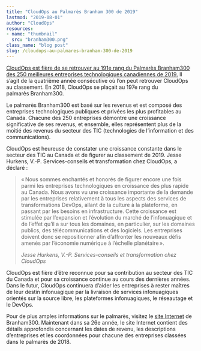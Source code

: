 ```yaml
---
title: "CloudOps au Palmarès Branham 300 de 2019"
lastmod: "2019-08-01"
author: "CloudOps"
resources:
- name: "thumbnail"
  src: "branham300.png"
class_name: "blog post"
slug: /cloudops-au-palmares-branham-300-de-2019
---
```


<p><a href="https://branhamgroup.com/2019%20B300%20Listing/cloudops/">CloudOps est fière de se retrouver au 191e rang du Palmarès&nbsp;Branham300 des 250 meilleures entreprises technologiques canadiennes de 2019.</a> Il s’agit de la quatrième année consécutive où l’on peut retrouver CloudOps au classement. En 2018, CloudOps se plaçait au 197e rang du palmarès&nbsp;Branham300.</p><p>Le palmarès&nbsp;Branham300 est basé sur les revenus et est composé des entreprises technologiques publiques et privées les plus profitables au Canada. Chacune des 250 entreprises démontre une croissance significative de ses revenus, et ensemble, elles représentent plus de la moitié des revenus du secteur des TIC (technologies de l’information et des communications).</p><p>CloudOps est heureuse de constater une croissance constante dans le secteur des TIC au Canada et de figurer au classement de 2019. Jesse Hurkens, V.-P. Services-conseils et transformation chez CloudOps, a déclaré&nbsp;:</p><blockquote class="wp-block-quote"><p>« Nous sommes enchantés et honorés de figurer encore une fois parmi les entreprises technologiques en croissance des plus rapide au Canada. Nous avons vu une croissance importante de la demande par les entreprises relativement à tous les aspects des services de transformations DevOps, allant de la culture à la plateforme, en passant par les besoins en infrastructure. Cette croissance est stimulée par l’expansion et l’évolution du marché de l’infonuagique et de l’effet qu’il a sur tous les domaines, en particulier, sur les domaines publics, des télécommunications et des logiciels. Les entreprises doivent donc se repositionner afin d’affronter les nouveaux défis amenés par l’économie numérique à l’échelle planétaire ».&nbsp;&nbsp;</p><p><cite>Jesse Hurkens, V.-P. Services-conseils et transformation chez CloudOps</cite></p></blockquote><p>CloudOps est fière d’être reconnue pour sa contribution au secteur des TIC du Canada et pour sa croissance continue au cours des dernières années. Dans le futur, CloudOps continuera d’aider les entreprises à rester maîtres de leur destin infonuagique par la livraison de services infonuagiques orientés sur la source libre, les plateformes infonuagiques, le réseautage et le DevOps.</p><p>Pour de plus amples informations sur le palmarès, visitez le <a href="https://www.branham300.com/index.php">site Internet</a> de Branham300. Maintenant dans sa 26e année, le site Internet contient des détails approfondis concernant les dates de revenu, les descriptions d’entreprises et les coordonnées pour chacune des entreprises classées dans le palmarès de 2018.</p>